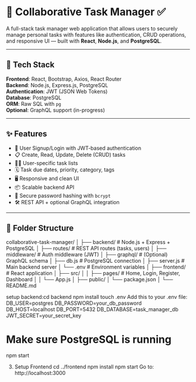# 🧠 Collaborative Task Manager ✅

A full-stack task manager web application that allows users to securely manage personal tasks with features like authentication, CRUD operations, and responsive UI — built with **React**, **Node.js**, and **PostgreSQL**.

---

## 🚀 Tech Stack

**Frontend**: React, Bootstrap, Axios, React Router  
**Backend**: Node.js, Express.js, PostgreSQL  
**Authentication**: JWT (JSON Web Tokens)  
**Database**: PostgreSQL  
**ORM**: Raw SQL with `pg`  
**Optional**: GraphQL support (in-progress)

---

## ✨ Features

- 🔐 User Signup/Login with JWT-based authentication
- 📋 Create, Read, Update, Delete (CRUD) tasks
- 🧍‍♂️ User-specific task lists
- 🗓️ Task due dates, priority, category, tags
- 🖥️ Responsive and clean UI
- 📦 Scalable backend API
- 🧾 Secure password hashing with `bcrypt`
- 🛠️ REST API + optional GraphQL integration

---

## 📁 Folder Structure

collaborative-task-manager/ 
│ ├── backend/ # Node.js + Express + PostgreSQL
│ ├── routes/ # REST API routes (tasks, users) 
│ ├── middleware/ # Auth middleware (JWT) 
│ ├── graphql/ # (Optional) GraphQL schema 
│ ├── db.js # PostgreSQL connection 
│ ├── server.js # Main backend server 
│ └── .env # Environment variables 
│ ├── frontend/ # React application 
│ ├── src/ 
│ │ ├── pages/ # Home, Login, Register, Dashboard 
│ │ └── App.js 
│ ├── public/ 
│ └── package.json 
│ └── README.md

setup backend:cd backend
npm install
touch .env
Add this to your .env file:
DB_USER=postgres
DB_PASSWORD=your_db_password
DB_HOST=localhost
DB_PORT=5432
DB_DATABASE=task_manager_db
JWT_SECRET=your_secret_key
# Make sure PostgreSQL is running
npm start

3. Setup Frontend
cd ../frontend
npm install
npm start
Go to: http://localhost:3000
